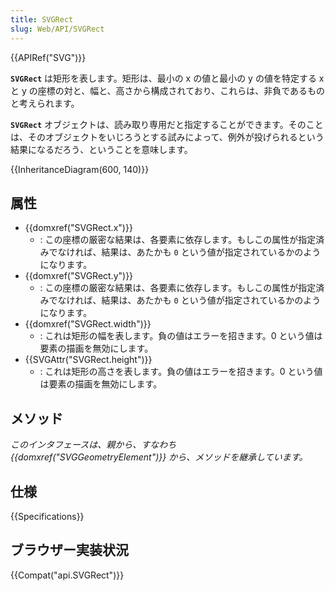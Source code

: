 ```yaml
---
title: SVGRect
slug: Web/API/SVGRect
---
```


{{APIRef("SVG")}}

**`SVGRect`** は矩形を表します。矩形は、最小の x の値と最小の y の値を特定する x と y の座標の対と、幅と、高さから構成されており、これらは、非負であるものと考えられます。

**`SVGRect`** オブジェクトは、読み取り専用だと指定することができます。そのことは、そのオブジェクトをいじろうとする試みによって、例外が投げられるという結果になるだろう、ということを意味します。

{{InheritanceDiagram(600, 140)}}

## 属性

- {{domxref("SVGRect.x")}}
  - : この座標の厳密な結果は、各要素に依存します。もしこの属性が指定済みでなければ、結果は、あたかも `0` という値が指定されているかのようになります。
- {{domxref("SVGRect.y")}}
  - : この座標の厳密な結果は、各要素に依存します。もしこの属性が指定済みでなければ、結果は、あたかも `0` という値が指定されているかのようになります。
- {{domxref("SVGRect.width")}}
  - : これは矩形の幅を表します。負の値はエラーを招きます。0 という値は要素の描画を無効にします。
- {{SVGAttr("SVGRect.height")}}
  - : これは矩形の高さを表します。負の値はエラーを招きます。0 という値は要素の描画を無効にします。

## メソッド

_このインタフェースは、親から、すなわち_ _{{domxref("SVGGeometryElement")}} から、メソッドを継承しています。_

## 仕様

{{Specifications}}

## ブラウザー実装状況

{{Compat("api.SVGRect")}}
